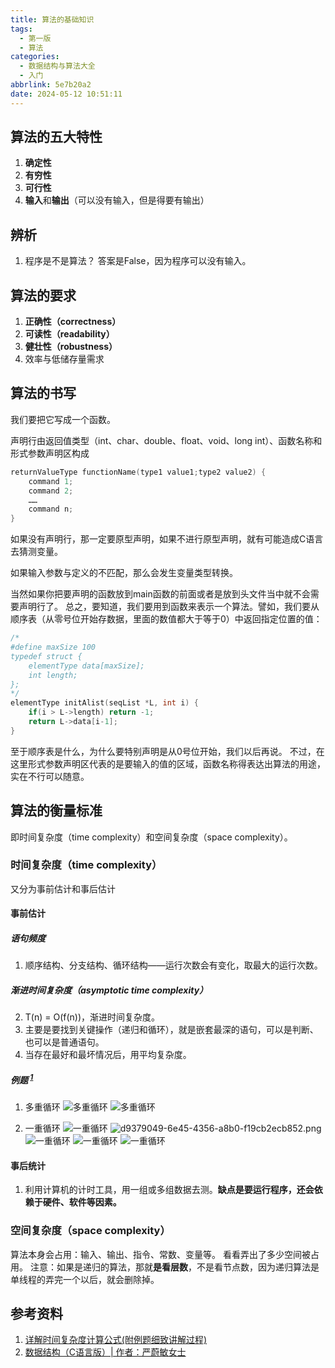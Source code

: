 ```yaml
---
title: 算法的基础知识
tags:
  - 第一版
  - 算法
categories:
  - 数据结构与算法大全
  - 入门
abbrlink: 5e7b20a2
date: 2024-05-12 10:51:11
---
```


## 算法的五大特性

1. **确定性**
2. **有穷性**
3. **可行性**
4. **输入**和**输出**（可以没有输入，但是得要有输出）

<!--more-->

## 辨析

1. 程序是不是算法？
答案是False，因为程序可以没有输入。

## 算法的要求

1. **正确性（correctness）**
2. **可读性（readability）**
3. **健壮性（robustness）**
4. 效率与低储存量需求

## 算法的书写

我们要把它写成一个函数。

声明行由返回值类型（int、char、double、float、void、long int）、函数名称和形式参数声明区构成

```C
returnValueType functionName(type1 value1;type2 value2) {
    command 1;
    command 2;
    ……
    command n;
}
```

如果没有声明行，那一定要原型声明，如果不进行原型声明，就有可能造成C语言去猜测变量。

如果输入参数与定义的不匹配，那么会发生变量类型转换。

当然如果你把要声明的函数放到main函数的前面或者是放到头文件当中就不会需要声明行了。
总之，要知道，我们要用到函数来表示一个算法。譬如，我们要从顺序表（从零号位开始存数据，里面的数值都大于等于0）中返回指定位置的值：

```C
/*
#define maxSize 100 
typedef struct {
    elementType data[maxSize];
    int length;
};
*/
elementType initAlist(seqList *L, int i) {
    if(i > L->length) return -1;
    return L->data[i-1];
}
```

至于顺序表是什么，为什么要特别声明是从0号位开始，我们以后再说。
不过，在这里形式参数声明区代表的是要输入的值的区域，函数名称得表达出算法的用途，实在不行可以随意。

## 算法的衡量标准

即时间复杂度（time complexity）和空间复杂度（space complexity）。

### 时间复杂度（time complexity）

又分为事前估计和事后估计

#### 事前估计

##### 语句频度

1. 顺序结构、分支结构、循环结构——运行次数会有变化，取最大的运行次数。

##### 渐进时间复杂度（asymptotic time complexity）

2. T(n) = O(f(n))，渐进时间复杂度。
3. 主要是要找到关键操作（递归和循环），就是嵌套最深的语句，可以是判断、也可以是普通语句。
4. 当存在最好和最坏情况后，用平均复杂度。

##### 例题 <sup><a href="https://blog.csdn.net/weixin_63866037/article/details/128087397">1</a></sup>

1. 多重循环
![多重循环](https://pic.imgdb.cn/item/662db4800ea9cb14037a864f.png)
![多重循环](https://pic.imgdb.cn/item/662db4840ea9cb14037a8e71.png)

1. 一重循环
![一重循环](https://pic.imgdb.cn/item/662db4800ea9cb14037a83a9.png)
![d9379049-6e45-4356-a8b0-f19cb2ecb852.png](https://s2.loli.net/2024/04/18/AoCu61OVJqYiBhW.png)
![一重循环](https://pic.imgdb.cn/item/662db4800ea9cb14037a8404.png)
![一重循环](https://pic.imgdb.cn/item/662db4800ea9cb14037a852c.png)
![一重循环](https://pic.imgdb.cn/item/662db4800ea9cb14037a8451.png)

#### 事后统计

1. 利用计算机的计时工具，用一组或多组数据去测。**缺点是要运行程序，还会依赖于硬件、软件等因素。**

### 空间复杂度（space complexity）

算法本身会占用：输入、输出、指令、常数、变量等。
看看弄出了多少空间被占用。
注意：如果是递归的算法，那就**是看层数**，不是看节点数，因为递归算法是单线程的弄完一个以后，就会删除掉。

## 参考资料

1. [详解时间复杂度计算公式(附例题细致讲解过程)](https://blog.csdn.net/weixin_63866037/article/details/128087397)
2. [数据结构（C语言版）| 作者：严蔚敏女士](http://www.tup.tsinghua.edu.cn/bookscenter/book_00236807.html)
